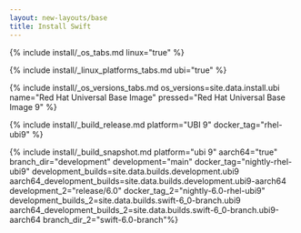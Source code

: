 ```yaml
---
layout: new-layouts/base
title: Install Swift
---
```


{% include install/_os_tabs.md linux="true" %}

{% include install/_linux_platforms_tabs.md ubi="true" %}

{% include install/_os_versions_tabs.md os_versions=site.data.install.ubi  name="Red Hat Universal Base Image" pressed="Red Hat Universal Base Image 9" %}

{% include install/_build_release.md platform="UBI 9" docker_tag="rhel-ubi9" %}

{% include install/_build_snapshot.md platform="ubi 9"
aarch64="true"
branch_dir="development"
development="main"
docker_tag="nightly-rhel-ubi9"
development_builds=site.data.builds.development.ubi9
aarch64_development_builds=site.data.builds.development.ubi9-aarch64
development_2="release/6.0"
docker_tag_2="nightly-6.0-rhel-ubi9"
development_builds_2=site.data.builds.swift-6_0-branch.ubi9 aarch64_development_builds_2=site.data.builds.swift-6_0-branch.ubi9-aarch64
branch_dir_2="swift-6.0-branch"%}
